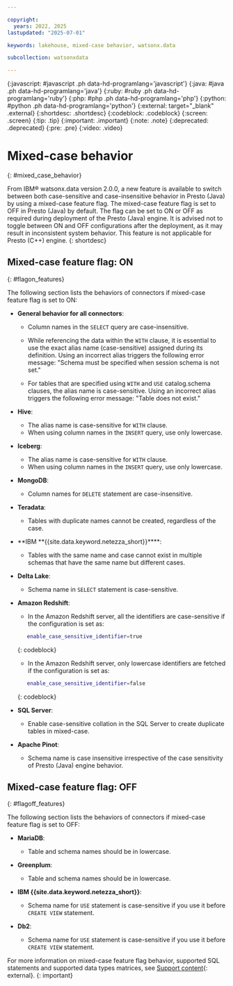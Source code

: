 ```yaml
---

copyright:
  years: 2022, 2025
lastupdated: "2025-07-01"

keywords: lakehouse, mixed-case behavior, watsonx.data

subcollection: watsonxdata

---
```


{:javascript: #javascript .ph data-hd-programlang='javascript'}
{:java: #java .ph data-hd-programlang='java'}
{:ruby: #ruby .ph data-hd-programlang='ruby'}
{:php: #php .ph data-hd-programlang='php'}
{:python: #python .ph data-hd-programlang='python'}
{:external: target="_blank" .external}
{:shortdesc: .shortdesc}
{:codeblock: .codeblock}
{:screen: .screen}
{:tip: .tip}
{:important: .important}
{:note: .note}
{:deprecated: .deprecated}
{:pre: .pre}
{:video: .video}

# Mixed-case behavior
{: #mixed_case_behavior}

From IBM® watsonx.data version 2.0.0, a new feature is available to switch between both case-sensitive and case-insensitive behavior in Presto (Java) by using a mixed-case feature flag. The mixed-case feature flag is set to OFF in Presto (Java) by default. The flag can be set to ON or OFF as required during deployment of the Presto (Java) engine. It is advised not to toggle between ON and OFF configurations after the deployment, as it may result in inconsistent system behavior. This feature is not applicable for Presto (C++) engine.
{: shortdesc}

## Mixed-case feature flag: ON
{: #flagon_features}

The following section lists the behaviors of connectors if mixed-case feature flag is set to ON:

   * **General behavior for all connectors**:

     * Column names in the `SELECT` query are case-insensitive.

     * While referencing the data within the `WITH` clause, it is essential to use the exact alias name (case-sensitive) assigned during its definition. Using an incorrect alias triggers the following error message: "Schema must be specified when session schema is not set."


     * For tables that are specified using `WITH` and `USE` catalog.schema clauses, the alias name is case-sensitive. Using an incorrect alias triggers the following error message: "Table does not exist."

   * **Hive**:

     * The alias name is case-sensitive for `WITH` clause.
     * When using column names in the `INSERT` query, use only lowercase.

   * **Iceberg**:

     * The alias name is case-sensitive for `WITH` clause.
     * When using column names in the `INSERT` query, use only lowercase.

   * **MongoDB**:

     * Column names for `DELETE` statement are case-insensitive.

   * **Teradata**:

     * Tables with duplicate names cannot be created, regardless of the case.

   * **IBM **{{site.data.keyword.netezza_short}}****:

     * Tables with the same name and case cannot exist in multiple schemas that have the same name but different cases.

   * **Delta Lake**:

     * Schema name in `SELECT` statement is case-sensitive.

   * **Amazon Redshift**:

      * In the Amazon Redshift server, all the identifiers are case-sensitive if the configuration is set as:

      ```bash
         enable_case_sensitive_identifier=true
      ```
      {: codeblock}


      * In the Amazon Redshift server, only lowercase identifiers are fetched if the configuration is set as:

      ```bash
         enable_case_sensitive_identifier=false
      ```
      {: codeblock}

   * **SQL Server**:

     * Enable case-sensitive collation in the SQL Server to create duplicate tables in mixed-case.

   * **Apache Pinot**:

     * Schema name is case insensitive irrespective of the case sensitivity of Presto (Java) engine behavior.

## Mixed-case feature flag: OFF
{: #flagoff_features}

The following section lists the behaviors of connectors if mixed-case feature flag is set to OFF:

   * **MariaDB**:

     * Table and schema names should be in lowercase.

   * **Greenplum**:

     * Table and schema names should be in lowercase.

   * **IBM {{site.data.keyword.netezza_short}}**:

     * Schema name for `USE` statement is case-sensitive if you use it before `CREATE VIEW` statement.

   * **Db2**:

     * Schema name for `USE` statement is case-sensitive if you use it before `CREATE VIEW` statement.

For more information on mixed-case feature flag behavior, supported SQL statements and supported data types matrices, see [Support content](https://www.ibm.com/support/pages/node/7157339){: external}.
{: important}
